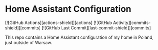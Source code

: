 # Home Assistant Configuration
[![GitHub Actions][actions-shield]][actions]
[![GitHub Activity][commits-shield]][commits]
[![GitHub Last Commit][last-commit-shield]][commits]

This repo contains a Home Assistant configuration of my home in Poland, just outside of Warsaw.
